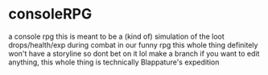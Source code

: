 # consoleRPG
a console rpg
this is meant to be a (kind of) simulation of the loot drops/health/exp during combat in our funny rpg
this whole thing definitely won't have a storyline so dont bet on it lol
make a branch if you want to edit anything, this whole thing is technically Blappature's expedition

